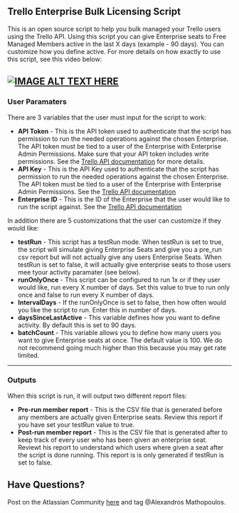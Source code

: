 ## Trello Enterprise Bulk Licensing Script

This is an open source script to help you bulk managed your Trello users using the Trello API. Using this script you can give Enterprise seats to Free Managed Members active in the last X days (example - 90 days). You can customize how you define active. For more details on how exactly to use this script, see this video below: 

[![IMAGE ALT TEXT HERE](https://img.youtube.com/vi/XBQXbzUa5qE/0.jpg)](https://www.youtube.com/watch?v=XBQXbzUa5qE) 
---
### User Paramaters 
There are 3 variables that the user must input for the script to work:
- **API Token** - This is the API token used to authenticate that the script has permission to run the needed operations against the chosen Enterprise. The API token must be tied to a user of the Enterprise with Enterprise Admin Permissions. Make sure that your API token includes write permissions. See the [Trello API documentation](https://developer.atlassian.com/cloud/trello/guides/rest-api/api-introduction/)
 for more details. 
- **API Key** - This is the API Key used to authenticate that the script has permission to run the needed operations against the chosen Enterprise. The API token must be tied to a user of the Enterprise with Enterprise Admin Permissions. See the [Trello API documentation](https://developer.atlassian.com/cloud/trello/guides/rest-api/api-introduction/)
- **Enterprise ID** - This is the ID of the Enterprise that the user would like to run the script against. See the [Trello API documentation](https://developer.atlassian.com/cloud/trello/guides/rest-api/api-introduction/)
 
In addition there are 5 customizations that the user can customize if they would like: 
- **testRun** - This script has a testRun mode. When testRun is set to true, the script will simulate giving Enterprise Seats and give you a pre_run csv report but will not actually give any users Enterprise Seats. When testRun is set to false, it will actually give enterprise seats to those users mee tyour activity paramater (see below).
- **runOnlyOnce** - This script can be configured to run 1x or if they user would like, run every X number of days. Set this value to true to run only once and false to run every X number of days. 
- **IntervalDays** - If the runOnlyOnce is set to false, then how often would you like the script to run. Enter this in number of days. 
- **daysSinceLastActive** - This variable defines how you want to define activity. By default this is set to 90 days. 
- **batchCount** - This variable allows you to define how many users you want to give Enterprise seats at once. The default value is 100. We do not recommend going much higher than this because you may get rate limited.

---
### Outputs
When this script is run, it will output two different report files:
- **Pre-run member report** - This is the CSV file that is generated before any members are actually given Enterprise seats. Review this report if you have set your testRun value to true.
- **Post-run member report** - This is the CSV file that is generated after to keep track of every user who has been given an enterprise seat. Reviewt his report to understand which users where given a seat after the script is done running. This report is is only generated if testRun is set to false.

## Have Questions?
Post on the Atlassian Community [here](https://community.atlassian.com/t5/Trello/ct-p/trello) and tag @Alexandros Mathopoulos.
